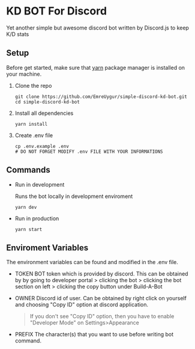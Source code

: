 # KD BOT For Discord

Yet another simple but awesome discord bot written by Discord.js to keep K/D stats

## Setup

Before get started, make sure that [yarn](https://classic.yarnpkg.com/en/docs/install) package manager is installed on your machine.

1. Clone the repo

   ```
   git clone https://github.com/EmreUygur/simple-discord-kd-bot.git
   cd simple-discord-kd-bot
   ```

2. Install all dependencies

   ```
   yarn install
   ```

3. Create .env file

   ```
   cp .env.example .env
   # DO NOT FORGET MODIFY .env FILE WITH YOUR INFORMATIONS
   ```

## Commands

- Run in development

  Runs the bot locally in development enviroment

  ```
  yarn dev
  ```

- Run in production

  ```
  yarn start
  ```

## Enviroment Variables

The environment variables can be found and modified in the .env file.

- TOKEN
  BOT token which is provided by discord. This can be obtained by by going to developer portal > clicking the bot > clicking the bot section on left > clicking the copy button under Build-A-Bot

- OWNER
  Discord id of user. Can be obtained by right click on yourself and choosing "Copy ID" option at discord application.

  > If you don't see "Copy ID" option, then you have to enable "Developer Mode" on Settings>Appearance

- PREFIX
  The character(s) that you want to use before writing bot command.

